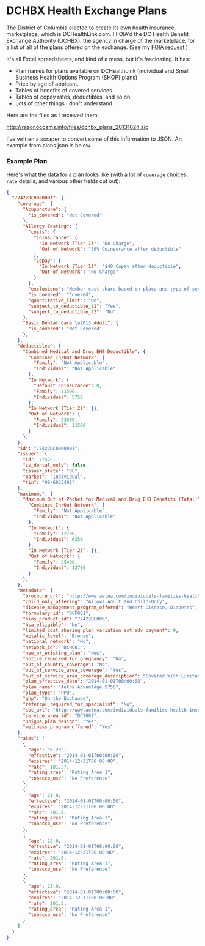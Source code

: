 DCHBX Health Exchange Plans
===========================

The District of Columbia elected to create its own health insurance marketplace, which is DCHealthLink.com. I FOIA'd the DC Health Benefit Exchange Authority (DCHBX), the agency in charge of the marketplace, for a list of all of the plans offered on the exchange. (See my [FOIA request](https://github.com/JoshData/dchbx/blob/master/foia_log.html).)

It's all Excel spreadsheets, and kind of a mess, but it's fascinating. It has:

* Plan names for plans available on DCHealthLink (individual and Small Business Health Options Program (SHOP) plans)
* Price by age of applcant.
* Tables of benefits of covered services.
* Tables of copay rates, deductibles, and so on.
* Lots of other things I don't understand.

Here are the files as I received them:

http://razor.occams.info/files/dchbx_plans_20131024.zip

I've written a scraper to convert some of this information to JSON. An example from plans.json is below.

### Example Plan

Here's what the data for a plan looks like (with a lot of `coverage` choices, `rate` details, and various other fields cut out):

```json
{
  "77422DC0060001": {
    "coverage": {
      "Acupuncture": {
        "is_covered": "Not Covered"
      }, 
      "Allergy Testing": {
        "costs": {
          "Coinsurance": {
            "In Network (Tier 1)": "No Charge", 
            "Out of Network": "50% Coinsurance after deductible"
          }, 
          "Copay": {
            "In Network (Tier 1)": "$40 Copay after deductible", 
            "Out of Network": "No Charge"
          }
        }, 
        "exclusions": "Member cost share based on place and type of service.", 
        "is_covered": "Covered", 
        "quantitative_limit": "No", 
        "subject_to_deductible_t1": "Yes", 
        "subject_to_deductible_t2": "No"
      }, 
      "Basic Dental Care \u2013 Adult": {
        "is_covered": "Not Covered"
      },
    },
    "deductibles": {
      "Combined Medical and Drug EHB Deductible": {
        "Combined In/Out Network": {
          "Family": "Not Applicable", 
          "Individual": "Not Applicable"
        }, 
        "In Network": {
          "Default Coinsurance": 0, 
          "Family": 11500, 
          "Individual": 5750
        }, 
        "In Network (Tier 2)": {}, 
        "Out of Network": {
          "Family": 23000, 
          "Individual": 11500
        }
      }, 
    },
    "id": "77422DC0060001",
    "issuer": {
      "id": 77422,
      "is_dental_only": false,
      "issuer_state": "DC",
      "market": "Individual",
      "tin": "06-6033492"
    },
    "maximums": {
      "Maximum Out of Pocket for Medical and Drug EHB Benefits (Total)": {
        "Combined In/Out Network": {
          "Family": "Not Applicable", 
          "Individual": "Not Applicable"
        }, 
        "In Network": {
          "Family": 12700, 
          "Individual": 6350
        }, 
        "In Network (Tier 2)": {}, 
        "Out of Network": {
          "Family": 25400, 
          "Individual": 12700
        }
      }, 
    }, 
    "metadata": {
      "brochure_url": "http://www.aetna.com/individuals-families-health-insurance/buy-insurance/exchange/dc.html",
      "child_only_offering": "Allows Adult and Child-Only",
      "disease_management_program_offered": "Heart Disease, Diabetes",
      "formulary_id": "DCF001",
      "hios_product_id": "77422DC006",
      "hsa_elligible": "No",
      "limited_cost_sharing_plan_variation_est_adv_payment": 0,
      "metalic_level": "Bronze",
      "national_network": "No",
      "network_id": "DCN001",
      "new_or_existing_plan": "New",
      "notice_required_for_pregnancy": "No",
      "out_of_country_coverage": "No",
      "out_of_service_area_coverage": "Yes",
      "out_of_service_area_coverage_description": "Covered With Limitations.",
      "plan_effective_date": "2014-01-01T00:00:00",
      "plan_name": "Aetna Advantage 5750",
      "plan_type": "PPO",
      "qhp": "On the Exchange",
      "referral_required_for_specialist": "No",
      "sbc_url": "http://www.aetna.com/individuals-families-health-insurance/buy-insurance/exchange/dc.html",
      "service_area_id": "DCS001",
      "unique_plan_design": "Yes",
      "wellness_program_offered": "Yes"
    },
    "rates": [
      {
        "age": "0-20",
        "effective": "2014-01-01T00:00:00",
        "expires": "2014-12-31T00:00:00",
        "rate": 181.27,
        "rating_area": "Rating Area 1",
        "tobacco_use": "No Preference"
      },
      {
        "age": 21.0,
        "effective": "2014-01-01T00:00:00",
        "expires": "2014-12-31T00:00:00",
        "rate": 201.5,
        "rating_area": "Rating Area 1",
        "tobacco_use": "No Preference"
      },
      {
        "age": 22.0,
        "effective": "2014-01-01T00:00:00",
        "expires": "2014-12-31T00:00:00",
        "rate": 201.5,
        "rating_area": "Rating Area 1",
        "tobacco_use": "No Preference"
      },
      {
        "age": 23.0,
        "effective": "2014-01-01T00:00:00",
        "expires": "2014-12-31T00:00:00",
        "rate": 201.5,
        "rating_area": "Rating Area 1",
        "tobacco_use": "No Preference"
      }
    ]
  }
}
```